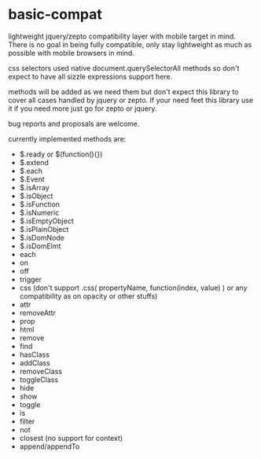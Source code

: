 basic-compat
============

lightweight jquery/zepto compatibility layer with mobile target in mind. There is no goal in being fully compatible, only stay lightweight as much as possible with mobile browsers in mind.

css selectors used native document.querySelectorAll methods so don't expect to have all sizzle expressions support here.

methods will be added as we need them but don't expect this library to cover all cases handled by jquery or zepto. If your need feet this library use it if you need more just go for zepto or jquery.

bug reports and proposals are welcome.

currently implemented methods are:

 - $.ready or $(function(){})
 - $.extend
 - $.each
 - $.Event
 - $.isArray
 - $.isObject
 - $.isFunction
 - $.isNumeric
 - $.isEmptyObject
 - $.isPlainObject
 - $.isDomNode
 - $.isDomElmt
 - each
 - on
 - off
 - trigger
 - css (don't support .css( propertyName, function(index, value) ) or any compatibility as on opacity or other stuffs)
 - attr
 - removeAttr
 - prop
 - html
 - remove
 - find
 - hasClass
 - addClass
 - removeClass
 - toggleClass
 - hide
 - show
 - toggle
 - is
 - filter
 - not
 - closest (no support for context)
 - append/appendTo

